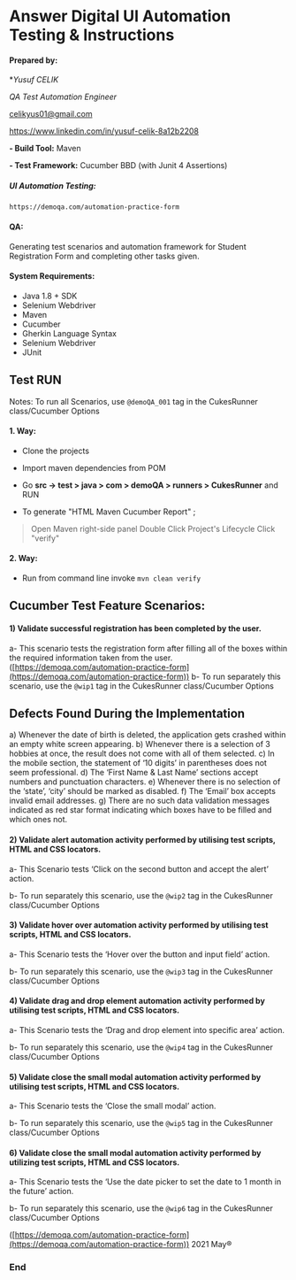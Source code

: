 # Answer Digital UI Automation Testing & Instructions
 
 
#### Prepared by:
 
**Yusuf CELIK*
 
*QA Test Automation Engineer*
 
  
celikyus01@gmail.com

https://www.linkedin.com/in/yusuf-celik-8a12b2208

 
  
 
**- Build Tool:** Maven
 
**- Test Framework:** Cucumber BBD (with Junit 4 Assertions)
 
  
 
##### UI Automation Testing:
 
  
 
`https://demoqa.com/automation-practice-form`
 
 
#### QA:

Generating test scenarios and automation framework for Student Registration Form and completing other tasks given.
 
 
 
#### System Requirements:
 
  
 
- Java 1.8 + SDK
- Selenium Webdriver
- Maven
- Cucumber
- Gherkin Language Syntax
- Selenium Webdriver
- JUnit
 
## Test RUN
 
Notes: To run all Scenarios, use `@demoQA_001` tag in the CukesRunner class/Cucumber Options
 
#### [](https://github.com/musaasimobuz/ApiRestServiceTestingExercise#1-way)1. Way:
 
  
 
- Clone the projects
 
- Import maven dependencies from POM
 
- Go **src -> test > java > com > demoQA > runners > CukesRunner** and RUN
 
- To generate "HTML Maven Cucumber Report" ;
 
> Open Maven right-side panel Double Click Project's Lifecycle Click "verify"
 
 
#### [](https://github.com/musaasimobuz/ApiRestServiceTestingExercise#2-way)2. Way:
 
  
 
- Run from command line invoke `mvn clean verify`
 
  
 
## Cucumber Test Feature Scenarios:
#### 1) Validate successful registration has been completed by the user.

a- This scenario tests the registration form after filling all of the boxes within the required information taken from the user. ([https://demoqa.com/automation-practice-form](https://demoqa.com/automation-practice-form))
b- To run separately this scenario, use the `@wip1` tag in the CukesRunner class/Cucumber Options

## Defects Found During the Implementation
a) Whenever the date of birth is deleted, the application gets crashed within an empty white screen appearing. 
b) Whenever there is a selection of 3 hobbies at once, the result does not come with all of them selected. 
c) In the mobile section, the statement of ‘10 digits’ in parentheses does not seem professional. 
d) The ‘First Name & Last Name’ sections accept numbers and punctuation characters.
e) Whenever there is no selection of the ‘state’, ‘city’ should be marked as disabled.
f) The ‘Email’ box accepts invalid email addresses.
g) There are no such data validation messages indicated as red star format indicating which boxes have to be filled and which ones not. 
 
#### 2) Validate alert automation activity performed by utilising test scripts, HTML and CSS locators.
 
a- This Scenario tests ‘Click on the second button and accept the alert’ action.

b- To run separately this scenario, use the `@wip2` tag in the CukesRunner class/Cucumber Options

#### 3) Validate hover over automation activity performed by utilising test scripts, HTML and CSS locators.
 
a- This Scenario tests the ‘Hover over the button and input field’ action.

b- To run separately this scenario, use the `@wip3` tag in the CukesRunner class/Cucumber Options

#### 4) Validate drag and drop element automation activity performed by utilising test scripts, HTML and CSS locators.
 
a- This Scenario tests the ‘Drag and drop element into specific area’ action.

b- To run separately this scenario, use the `@wip4` tag in the CukesRunner class/Cucumber Options

#### 5) Validate close the small modal automation activity performed by utilising test scripts, HTML and CSS locators.
 
a- This Scenario tests the ‘Close the small modal’ action.

b- To run separately this scenario, use the `@wip5` tag in the CukesRunner class/Cucumber Options
#### 6) Validate close the small modal automation activity performed by utilizing test scripts, HTML and CSS locators.
 
a- This Scenario tests the ‘Use the date picker to set the date to 1 month in the future’ action.

b- To run separately this scenario, use the `@wip6` tag in the CukesRunner class/Cucumber Options


 ([https://demoqa.com/automation-practice-form](https://demoqa.com/automation-practice-form))
2021 May®
 
  
### [](https://github.com/musaasimobuz/ApiRestServiceTestingExercise#end)End
 

